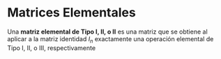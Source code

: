# Matrices Elementales
Una **matriz elemental de Tipo I, II, o II** es una matriz que se obtiene al aplicar a la matriz identidad $I_n$ exactamente una operación elemental de Tipo I, II, o III, respectivamente